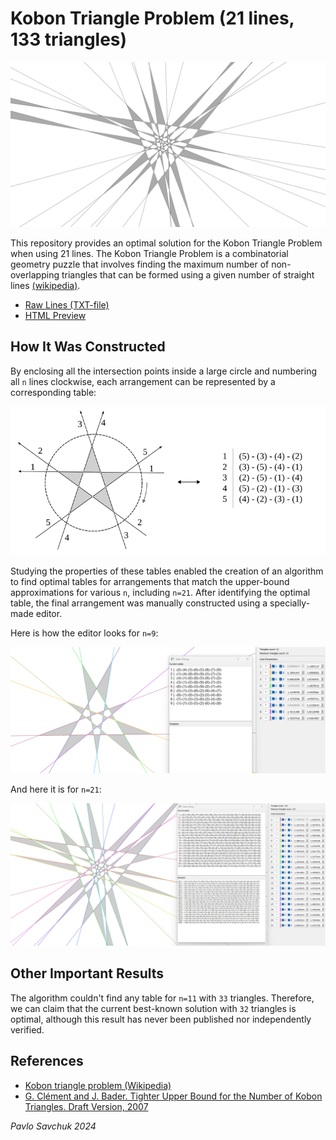 # Kobon Triangle Problem (21 lines, 133 triangles)

![banner](imgs/img.png)

This repository provides an optimal solution for the Kobon Triangle Problem when using 21 lines. The Kobon Triangle Problem is a combinatorial geometry puzzle that involves finding the maximum number of non-overlapping triangles that can be formed using a given number of straight lines [(wikipedia)](https://en.wikipedia.org/wiki/Kobon_triangle_problem).

* [Raw Lines (TXT-file)](./n21_lines.txt)
* [HTML Preview](./n21_prev.html)


## How It Was Constructed

By enclosing all the intersection points inside a large circle and numbering all `n` lines clockwise, each arrangement can be represented by a corresponding table:

![n5-example](imgs/scheme.png)

Studying the properties of these tables enabled the creation of an algorithm to find optimal tables for arrangements that match the upper-bound approximations for various `n`, including `n=21`. 
After identifying the optimal table, the final arrangement was manually constructed using a specially-made editor.

Here is how the editor looks for `n=9`:

![n9-editor](imgs/tool.png)

And here it is for `n=21`:

![n9-editor](imgs/tool_2.png)


## Other Important Results

The algorithm couldn't find any table for `n=11` with `33` triangles. 
Therefore, we can claim that the current best-known solution with `32` triangles is optimal, although this result has never been published nor independently verified.

## References

* [Kobon triangle problem (Wikipedia)](https://en.wikipedia.org/wiki/Kobon_triangle_problem)
* [G. Clément and J. Bader. Tighter Upper Bound for the Number of Kobon Triangles. Draft Version, 2007](https://web.archive.org/web/20171111045109/http://www.tik.ee.ethz.ch/sop/publicationListFiles/cb2007a.pdf)

*Pavlo Savchuk 2024*
